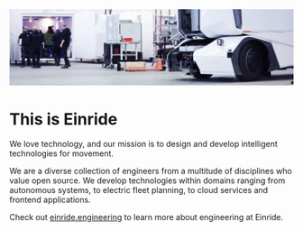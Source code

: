 <img src="/profile/hero.jpg" />

This is Einride
===============

We love technology, and our mission is to design and develop intelligent technologies for movement.

We are a diverse collection of engineers from a multitude of disciplines who value open source. We develop technologies within domains ranging from autonomous systems, to electric fleet planning, to cloud services and frontend applications.

Check out [einride.engineering](https://einride.engineering) to learn more about engineering at Einride.
